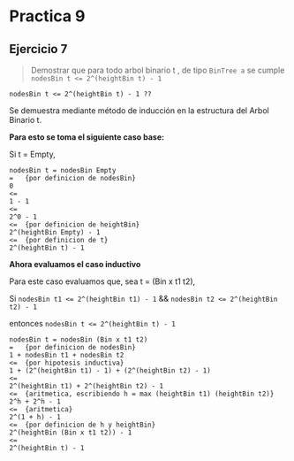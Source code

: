 # Practica 9

## Ejercicio 7

> Demostrar que para todo arbol binario t , de tipo `BinTree a` se cumple `nodesBin t <= 2^(heightBin t) - 1`

`nodesBin t <= 2^(heightBin t) - 1 ??`

Se demuestra mediante método de inducción en la estructura del Arbol Binario t.

**Para esto se toma el siguiente caso base:**

Si t = Empty,

```
nodesBin t = nodesBin Empty
=   {por definicion de nodesBin}
0
<=
1 - 1
<=
2^0 - 1
<=  {por definicion de heightBin}
2^(heightBin Empty) - 1
<=  {por definicion de t}
2^(heightBin t) - 1
```

**Ahora evaluamos el caso inductivo**

Para este caso evaluamos que, sea t = (Bin x t1 t2),

Si `nodesBin t1 <= 2^(heightBin t1) - 1` && `nodesBin t2 <= 2^(heightBin t2) - 1`

entonces `nodesBin t <= 2^(heightBin t) - 1`


```
nodesBin t = nodesBin (Bin x t1 t2)
=   {por definicion de nodesBin}
1 + nodesBin t1 + nodesBin t2
<=  {por hipotesis inductiva}
1 + (2^(heightBin t1) - 1) + (2^(heightBin t2) - 1)
<=
2^(heightBin t1) + 2^(heightBin t2) - 1
<=  {aritmetica, escribiendo h = max (heightBin t1) (heightBin t2)}
2^h + 2^h - 1
<=  {aritmetica}
2^(1 + h) - 1
<=  {por definicion de h y heightBin}
2^(heightBin (Bin x t1 t2)) - 1
<=
2^(heightBin t) - 1
```